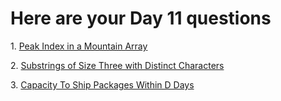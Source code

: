 <h1>Here are your Day 11 questions</h1>
<p>1. <a href="https://leetcode.com/problems/peak-index-in-a-mountain-array/" target="_blank">Peak Index in a Mountain Array</a></p>
<p>2. <a href="https://leetcode.com/problems/substrings-of-size-three-with-distinct-characters/" target="_blank">Substrings of Size Three with Distinct Characters</a></p>
<p>3. <a href="https://leetcode.com/problems/capacity-to-ship-packages-within-d-days/" target="_blank">Capacity To Ship Packages Within D Days</a></p>

